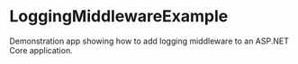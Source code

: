 # LoggingMiddlewareExample
Demonstration app showing how to add logging middleware to an ASP.NET Core application.
